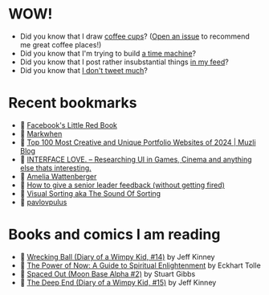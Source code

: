 # WOW!

- Did you know that I draw [coffee cups](https://papercups.mamuso.net/)? ([Open an issue](https://github.com/mamuso/papercups/issues) to recommend me great coffee places!)
- Did you know that I'm trying to build [a time machine](https://github.com/mamuso/fluxcapacitor)?
- Did you know that I post rather insubstantial things [in my feed](https://feed.mamuso.net/)?
- Did you know that [I don't tweet much](https://twitter.com/mamuso)?

# Recent bookmarks

- 👀 [Facebook's Little Red Book](https://www.map.cv/blog/redbook)
- 👀 [Markwhen](https://markwhen.com/)
- 👀 [Top 100 Most Creative and Unique Portfolio Websites of 2024 | Muzli Blog](https://muz.li/blog/top-100-most-creative-and-unique-portfolio-websites-of-2024)
- 👀 [INTERFACE LOVE. – Researching UI in Games, Cinema and anything else thats interesting.](https://ilikeinterfaces.com/)
- 👀 [Amelia Wattenberger](https://wattenberger.com/thoughts/fish-eye)
- 👀 [How to give a senior leader feedback (without getting fired)](https://newsletter.weskao.com/p/how-to-give-a-senior-leader-feedback-without-getting-fired)
- 👀 [Visual Sorting aka The Sound Of Sorting](https://mszula.github.io/visual-sorting/)
- 👀 [pavlovpulus](https://pavlovpulus.com/)


# Books and comics I am reading

- 📘 [Wrecking Ball (Diary of a Wimpy Kid, #14)](https://www.goodreads.com/book/show/44091234) by Jeff Kinney
- 📘 [The Power of Now: A Guide to Spiritual Enlightenment](https://www.goodreads.com/book/show/6512869) by Eckhart Tolle
- 📘 [Spaced Out (Moon Base Alpha #2)](https://www.goodreads.com/book/show/26022750) by Stuart Gibbs
- 📘 [The Deep End (Diary of a Wimpy Kid, #15)](https://www.goodreads.com/book/show/51468119) by Jeff Kinney

